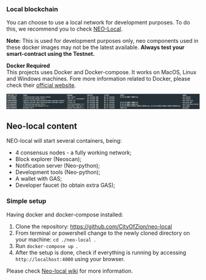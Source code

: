 ### Local blockchain
You can choose to use a local network for development purposes. To do this, we recommend you to check [NEO-Local](https://github.com/CityOfZion/neo-local).

**Note:** This is used for development purposes only, neo components used in these docker images may not be the latest available. **Always test your smart-contract using the Testnet.**

**Docker Required**
<br/>
This projects uses Docker and Docker-compose. It works on MacOS, Linux and Windows machines.
Fore more information related to Docker, please check their [official website](https://www.docker.com/).


![](../../assets/neolocal.png)


## Neo-local content
NEO-local will start several containers, being:
  - 4 consensus nodes - a fully working network;
  - Block explorer \(Neoscan\);
  - Notification server \(Neo-python\);
  - Development tools \(Neo-python\);
  - A wallet with GAS;
  - Developer faucet (to obtain extra GAS);

### Simple setup
Having docker and docker-compose installed:
  1. Clone the repository:  https://github.com/CityOfZion/neo-local
  2. From terminal or powershell change to the newly cloned directory on your machine: ```cd ./neo-local ```. 
  3. Run ```docker-compose up ```. 
  4. After the setup is done, check if everything is running by accessing `http://localhost:4000` using your browser.


Please check  [Neo-local wiki](https://github.com/CityOfZion/neo-local/wiki) for more information.
